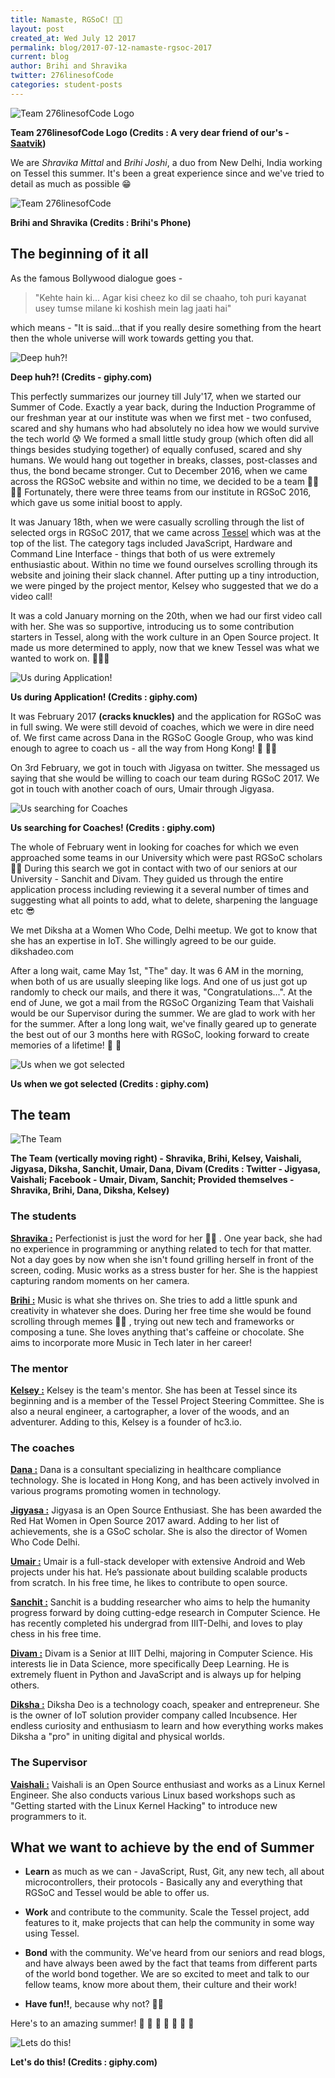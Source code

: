 ```yaml
---
title: Namaste, RGSoC! 🙏🏼
layout: post
created_at: Wed July 12 2017
permalink: blog/2017-07-12-namaste-rgsoc-2017
current: blog
author: Brihi and Shravika
twitter: 276linesofCode
categories: student-posts
---
```


![Team 276linesofCode Logo](/img/blog/2017/2017-07-12-276linesofCode-logo.png)
<div class="image-credits"><b>Team 276linesofCode Logo (Credits : A very dear friend of our's - <a href= "https://twitter.com/isaatvikj">Saatvik</a>)</b></div>

We are _Shravika Mittal_ and _Brihi Joshi_, a duo from New Delhi, India working on Tessel this summer. It's been a great experience since and we've tried to detail as much as possible 😁

![Team 276linesofCode](/img/blog/2017/2017-07-12-pair.JPG)
<div class="image-credits"><b>Brihi and Shravika (Credits : Brihi's Phone)</b></div>

## The beginning of it all

As the famous Bollywood dialogue goes -
> "Kehte hain ki...
> Agar kisi cheez ko dil se chaaho, toh puri kayanat usey tumse milane ki koshish mein lag jaati hai"

which means - "It is said...that if you really desire something from the heart then the whole universe will work towards getting you that.

![Deep huh?!](/img/blog/2017/2017-07-12-think.gif)
<div class="image-credits"><b>Deep huh?! (Credits - giphy.com)</b></div>

This perfectly summarizes our journey till July'17, when we started our Summer of Code. Exactly a year back, during the Induction Programme of our freshman year at our institute was when we first met - two confused, scared and shy humans who had absolutely no idea how we would survive the tech world 😰  We formed a small little study group (which often did all things besides studying together) of equally confused, scared and shy humans. We would hang out together in breaks, classes, post-classes and thus, the bond became stronger.
Cut to December 2016, when we came across the RGSoC website and within no time, we decided to be a team 💃🏼 💃🏼 Fortunately, there were three teams from our institute in RGSoC 2016, which gave us some initial boost to apply.

It was January 18th, when we were casually scrolling through the list of selected orgs in RGSoC 2017, that we came across [Tessel](https://tessel.io/) which was at the top of the list. The category tags included JavaScript, Hardware and Command Line Interface - things that both of us were extremely enthusiastic about. Within no time we found ourselves scrolling through its website and joining their slack channel. After putting up a tiny introduction, we were pinged by the project mentor, Kelsey who suggested that we do a video call!

It was a cold January morning on the 20th, when we had our first video call with her. She was so supportive, introducing us to some contribution starters in Tessel, along with the work culture in an Open Source project. It made us more determined to apply, now that we knew Tessel was what we wanted to work on. 🙇🏽‍♀️

![Us during Application! ](/img/blog/2017/2017-07-12-its-go-time.gif)
<div class="image-credits"><b>Us during Application! (Credits : giphy.com)</b></div>

It was February 2017 **(cracks knuckles)** and the application for RGSoC was in full swing. We were still devoid of coaches, which we were in dire need of. We first came across Dana in the RGSoC Google Group, who was kind enough to agree to coach us - all the way from Hong Kong! 🎉 🙌🏼

On 3rd February, we got in touch with Jigyasa on twitter. She messaged us saying that she would be willing to coach our team during RGSoC 2017. We got in touch with another coach of ours, Umair through Jigyasa.

![Us searching for Coaches](/img/blog/2017/2017-07-12-work.gif)
<div class="image-credits"><b>Us searching for Coaches! (Credits : giphy.com)</b></div>

The whole of February went in looking for coaches for which we even approached some teams in our University which were past RGSoC scholars 🙆🏽 During this search we got in contact with two of our seniors at our University - Sanchit and Divam. They guided us through the entire application process including reviewing it a several number of times and suggesting what all points to add, what to delete, sharpening the language etc 😎

We met Diksha at a Women Who Code, Delhi meetup. We got to know that she has an expertise in IoT. She willingly agreed to be our guide.
dikshadeo.com

After a long wait, came May 1st, "The" day. It was 6 AM in the morning, when both of us are usually sleeping like logs. And one of us just got up randomly to check our mails, and there it was, "Congratulations...". At the end of June, we got a mail from the RGSoC Organizing Team that Vaishali would be our Supervisor during the summer. We are glad to work with her for the summer. After a long long wait, we've finally geared up to generate the best out of our 3 months here with RGSoC, looking forward to create memories of a lifetime! 🎉 🤗

![Us when we got selected](/img/blog/2017/2017-07-12-yay.gif)
<div class="image-credits"><b>Us when we got selected (Credits : giphy.com)</b></div>

## The team

![The Team](/img/blog/2017/2017-07-12-collage.jpg)
<b><div class="image-credits">The Team (vertically moving right) - Shravika, Brihi, Kelsey, Vaishali, Jigyasa, Diksha, Sanchit, Umair, Dana, Divam (Credits : Twitter - Jigyasa, Vaishali; Facebook - Umair, Divam, Sanchit; Provided themselves - Shravika, Brihi, Dana, Diksha, Kelsey)</div></b>

### The students

[__Shravika :__](https://twitter.com/shravika_mittal)  Perfectionist is just the word for her 💆🏽 . One year back, she had no experience in programming or anything related to tech for that matter. Not a day goes by now when she isn't found grilling herself in front of the screen, coding. Music works as a stress buster for her. She is the happiest capturing random moments on her camera.

[__Brihi :__](https://twitter.com/BrihiJ) Music is what she thrives on. She tries to add a little spunk and creativity in whatever she does. During her free time she would be found scrolling through memes 💁🏽 , trying out new tech and frameworks or composing a tune. She loves anything that's caffeine or chocolate. She aims to incorporate more Music in Tech later in her career!

### The mentor

[__Kelsey :__](https://twitter.com/ifoundtheme) Kelsey is the team's mentor. She has been at Tessel since its beginning and is a member of the Tessel Project Steering Committee. She is also a neural engineer, a cartographer, a lover of the woods, and an adventurer. Adding to this, Kelsey is a founder of hc3.io.

### The coaches

[__Dana :__](https://www.linkedin.com/in/danatuoliu/) Dana is a consultant specializing in healthcare compliance technology. She is located in Hong Kong, and has been actively involved in various programs promoting women in technology.

[__Jigyasa :__](https://twitter.com/jigyasa_grover) Jigyasa is an Open Source Enthusiast. She has been awarded the Red Hat Women in Open Source 2017 award. Adding to her list of achievements, she is a GSoC scholar. She is also the director of Women Who Code Delhi.

[__Umair :__](https://twitter.com/omerjerk) Umair is a full-stack developer with extensive Android and Web projects under his hat. He’s passionate about building scalable products from scratch. In his free time, he likes to contribute to open source.

[__Sanchit :__](https://www.linkedin.com/in/iamsanchitgupta/) Sanchit is a budding researcher who aims to help the humanity progress forward by doing cutting-edge research in Computer Science. He has recently completed his undergrad from IIIT-Delhi, and loves to play chess in his free time.

[__Divam :__](https://github.com/divamgupta) Divam is a Senior at IIIT Delhi, majoring in Computer Science. His interests lie in Data Science, more specifically Deep Learning. He is extremely fluent in Python and JavaScript and is always up for helping others.

[__Diksha :__](http://dikshadeo.com/) Diksha Deo is a technology coach, speaker and entrepreneur. She is the owner of IoT solution provider company called Incubsence. Her endless curiosity and enthusiasm to learn and how everything works makes Diksha a "pro" in uniting digital and physical worlds.

### The Supervisor

[__Vaishali :__](http://vaishalithakkar.in/) Vaishali is an Open Source enthusiast and works as a Linux Kernel Engineer. She also conducts various Linux based workshops such as "Getting started with the Linux Kernel Hacking" to introduce new programmers to it.

## What we want to achieve by the end of Summer

* **Learn** as much as we can - JavaScript, Rust, Git, any new tech, all about microcontrollers, their protocols - Basically any and everything that RGSoC and Tessel would be able to offer us.

* **Work** and contribute to the community. Scale the Tessel project, add features to it, make projects that can help the community in some way using Tessel.

* **Bond** with the community. We've heard from our seniors and read blogs, and have always been awed by the fact that teams from different parts of the world bond together. We are so excited to meet and talk to our fellow teams, know more about them, their culture and their work!

* **Have fun!!**, because why not? 🙌🏼

Here's to an amazing summer! 🎉 🍻 📝 🎈 🍕 🍧 🍦

![Lets do this!](/img/blog/2017/2017-07-12-end.gif)
<div class="image-credits"><b>Let's do this! (Credits : giphy.com)</b></div>
